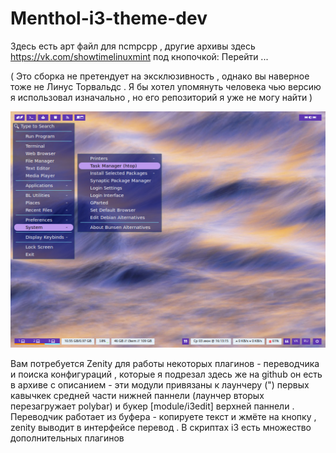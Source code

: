 # Menthol-i3-theme-dev
Здесь есть арт файл для ncmpcpp , другие архивы здесь https://vk.com/showtimelinuxmint под кнопочкой: Перейти ...


( Это сборка не претендует на эксклюзивность , однако вы наверное тоже не Линус Торвальдс . Я бы хотел упомянуть человека чью версию я использовал изначально , но его репозиторий я уже не могу найти ) 

![alt text](https://github.com/VitalyshaVitalysha/Menthol-i3-theme-dev/blob/master/%D0%A1%D0%BD%D0%B8%D0%BC%D0%BE%D0%BA%20%D1%8D%D0%BA%D1%80%D0%B0%D0%BD%D0%B0%20%D0%BE%D1%82%202020-06-03%2016-13-16.png)

Вам потребуется Zenity для работы некоторых плагинов - переводчика и поиска конфигураций , которые я подрезал здесь же на github
он есть в архиве с описанием - эти модули привязаны к лаунчеру (") первых кавычкек средней части нижней паннели (лаунчер вторых перезагружает polybar) и букер [module/i3edit] верхней паннели .
Переводчик работает из буфера - копируете текст и жмёте на кнопку , zenity выводит в интерфейсе перевод . 
В скриптах i3 есть множество дополнительных плагинов  

